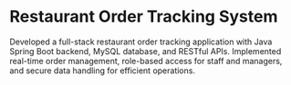 # Restaurant Order Tracking System
Developed a full-stack restaurant order tracking application with Java Spring Boot backend, MySQL database, and RESTful APIs. Implemented real-time order management, role-based access for staff and managers, and secure data handling for efficient operations.
